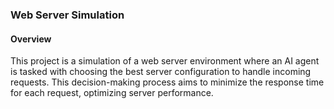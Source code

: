 ### Web Server Simulation
#### Overview
This project is a simulation of a web server environment where an AI agent is tasked with choosing the best server configuration to handle incoming requests. 
This decision-making process aims to minimize the response time for each request, optimizing server performance.






